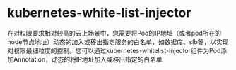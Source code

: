 # kubernetes-white-list-injector
在对权限要求相对较高的云上场景中，您需要将Pod的IP地址（或者pod所在的node节点地址）动态的加入或移出指定服务的白名单，如数据库、slb等，以实现对权限最细粒度的控制。您可以通过kubernetes-whitelist-injector组件为Pod添加Annotation，动态的将IP地址加入或移出指定的白名单
